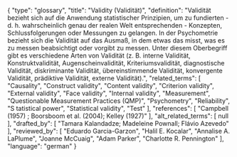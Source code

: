 {
    "type": "glossary",
    "title": "Validity (Validität)",
    "definition": "Validität bezieht sich auf die Anwendung statistischer Prinzipien, um zu fundierten - d. h. wahrscheinlich genau der realen Welt entsprechenden - Konzepten, Schlussfolgerungen oder Messungen zu gelangen. In der Psychometrie bezieht sich die Validität auf das Ausmaß, in dem etwas das misst, was es zu messen beabsichtigt oder vorgibt zu messen. Unter diesem Oberbegriff gibt es verschiedene Arten von Validität (z. B. interne Validität, Konstruktvalidität, Augenscheinvalidität, Kriteriumsvalidität, diagnostische Validität, diskriminante Validität, übereinstimmende Validität, konvergente Validität, prädiktive Validität, externe Validität).",
    "related_terms": [
        "Causality",
        "Construct validity",
        "Content validity",
        "Criterion validity",
        "External validity",
        "Face validity",
        "Internal validity",
        "Measurement",
        "Questionable Measurement Practices (QMP)",
        "Psychometry",
        "Reliability",
        "S tatistical power",
        "Statistical validity",
        "Test"
    ],
    "references": [
        "Campbell (1957) ; Boorsboom et al. (2004); Kelley (1927)"
    ],
    "alt_related_terms": [
        null
    ],
    "drafted_by": [
        "Tamara Kalandadze; Madeleine Pownall; Flávio Azevedo"
    ],
    "reviewed_by": [
        "Eduardo Garcia-Garzon",
        "Halil E. Kocalar",
        "Annalise A. LaPlume",
        "Joanne McCuaig",
        "Adam Parker",
        "Charlotte R. Pennington"
    ],
    "language": "german"
}
